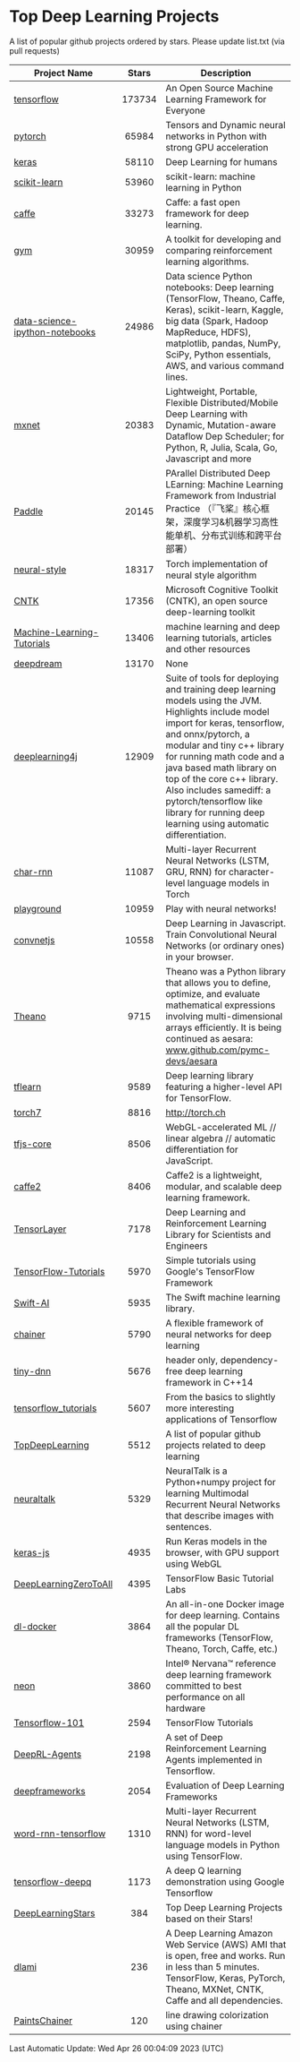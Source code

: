 # Top Deep Learning Projects
A list of popular github projects ordered by stars.
Please update list.txt (via pull requests)

|Project Name| Stars | Description |
| ---------- |:-----:| ----------- |
| [tensorflow](https://github.com/tensorflow/tensorflow) | 173734 | An Open Source Machine Learning Framework for Everyone |
| [pytorch](https://github.com/pytorch/pytorch) | 65984 | Tensors and Dynamic neural networks in Python with strong GPU acceleration |
| [keras](https://github.com/keras-team/keras) | 58110 | Deep Learning for humans |
| [scikit-learn](https://github.com/scikit-learn/scikit-learn) | 53960 | scikit-learn: machine learning in Python |
| [caffe](https://github.com/BVLC/caffe) | 33273 | Caffe: a fast open framework for deep learning. |
| [gym](https://github.com/openai/gym) | 30959 | A toolkit for developing and comparing reinforcement learning algorithms. |
| [data-science-ipython-notebooks](https://github.com/donnemartin/data-science-ipython-notebooks) | 24986 | Data science Python notebooks: Deep learning (TensorFlow, Theano, Caffe, Keras), scikit-learn, Kaggle, big data (Spark, Hadoop MapReduce, HDFS), matplotlib, pandas, NumPy, SciPy, Python essentials, AWS, and various command lines. |
| [mxnet](https://github.com/apache/mxnet) | 20383 | Lightweight, Portable, Flexible Distributed/Mobile Deep Learning with Dynamic, Mutation-aware Dataflow Dep Scheduler; for Python, R, Julia, Scala, Go, Javascript and more |
| [Paddle](https://github.com/PaddlePaddle/Paddle) | 20145 | PArallel Distributed Deep LEarning: Machine Learning Framework from Industrial Practice （『飞桨』核心框架，深度学习&机器学习高性能单机、分布式训练和跨平台部署） |
| [neural-style](https://github.com/jcjohnson/neural-style) | 18317 | Torch implementation of neural style algorithm |
| [CNTK](https://github.com/microsoft/CNTK) | 17356 | Microsoft Cognitive Toolkit (CNTK), an open source deep-learning toolkit |
| [Machine-Learning-Tutorials](https://github.com/ujjwalkarn/Machine-Learning-Tutorials) | 13406 | machine learning and deep learning tutorials, articles and other resources  |
| [deepdream](https://github.com/google/deepdream) | 13170 | None |
| [deeplearning4j](https://github.com/deeplearning4j/deeplearning4j) | 12909 | Suite of tools for deploying and training deep learning models using the JVM. Highlights include model import for keras, tensorflow, and onnx/pytorch, a modular and tiny c++ library for running math code and a java based math library on top of the core c++ library. Also includes samediff: a pytorch/tensorflow like library for running deep learning using automatic differentiation. |
| [char-rnn](https://github.com/karpathy/char-rnn) | 11087 | Multi-layer Recurrent Neural Networks (LSTM, GRU, RNN) for character-level language models in Torch |
| [playground](https://github.com/tensorflow/playground) | 10959 | Play with neural networks! |
| [convnetjs](https://github.com/karpathy/convnetjs) | 10558 | Deep Learning in Javascript. Train Convolutional Neural Networks (or ordinary ones) in your browser. |
| [Theano](https://github.com/Theano/Theano) | 9715 | Theano was a Python library that allows you to define, optimize, and evaluate mathematical expressions involving multi-dimensional arrays efficiently. It is being continued as aesara: www.github.com/pymc-devs/aesara |
| [tflearn](https://github.com/tflearn/tflearn) | 9589 | Deep learning library featuring a higher-level API for TensorFlow. |
| [torch7](https://github.com/torch/torch7) | 8816 | http://torch.ch |
| [tfjs-core](https://github.com/tensorflow/tfjs-core) | 8506 | WebGL-accelerated ML // linear algebra // automatic differentiation for JavaScript. |
| [caffe2](https://github.com/facebookarchive/caffe2) | 8406 | Caffe2 is a lightweight, modular, and scalable deep learning framework. |
| [TensorLayer](https://github.com/tensorlayer/TensorLayer) | 7178 | Deep Learning and Reinforcement Learning Library for Scientists and Engineers  |
| [TensorFlow-Tutorials](https://github.com/nlintz/TensorFlow-Tutorials) | 5970 | Simple tutorials using Google's TensorFlow Framework |
| [Swift-AI](https://github.com/Swift-AI/Swift-AI) | 5935 | The Swift machine learning library. |
| [chainer](https://github.com/chainer/chainer) | 5790 | A flexible framework of neural networks for deep learning |
| [tiny-dnn](https://github.com/tiny-dnn/tiny-dnn) | 5676 | header only, dependency-free deep learning framework in C++14 |
| [tensorflow_tutorials](https://github.com/pkmital/tensorflow_tutorials) | 5607 | From the basics to slightly more interesting applications of Tensorflow |
| [TopDeepLearning](https://github.com/aymericdamien/TopDeepLearning) | 5512 | A list of popular github projects related to deep learning |
| [neuraltalk](https://github.com/karpathy/neuraltalk) | 5329 | NeuralTalk is a Python+numpy project for learning Multimodal Recurrent Neural Networks that describe images with sentences. |
| [keras-js](https://github.com/transcranial/keras-js) | 4935 | Run Keras models in the browser, with GPU support using WebGL |
| [DeepLearningZeroToAll](https://github.com/hunkim/DeepLearningZeroToAll) | 4395 | TensorFlow Basic Tutorial Labs |
| [dl-docker](https://github.com/floydhub/dl-docker) | 3864 | An all-in-one Docker image for deep learning. Contains all the popular DL frameworks (TensorFlow, Theano, Torch, Caffe, etc.) |
| [neon](https://github.com/NervanaSystems/neon) | 3860 | Intel® Nervana™ reference deep learning framework committed to best performance on all hardware |
| [Tensorflow-101](https://github.com/sjchoi86/Tensorflow-101) | 2594 | TensorFlow Tutorials |
| [DeepRL-Agents](https://github.com/awjuliani/DeepRL-Agents) | 2198 | A set of Deep Reinforcement Learning Agents implemented in Tensorflow. |
| [deepframeworks](https://github.com/zer0n/deepframeworks) | 2054 | Evaluation of Deep Learning Frameworks |
| [word-rnn-tensorflow](https://github.com/hunkim/word-rnn-tensorflow) | 1310 | Multi-layer Recurrent Neural Networks (LSTM, RNN) for word-level language models in Python using TensorFlow. |
| [tensorflow-deepq](https://github.com/siemanko/tensorflow-deepq) | 1173 | A deep Q learning demonstration using Google Tensorflow |
| [DeepLearningStars](https://github.com/hunkim/DeepLearningStars) | 384 | Top Deep Learning Projects based on their Stars! |
| [dlami](https://github.com/ritchieng/dlami) | 236 | A Deep Learning Amazon Web Service (AWS) AMI that is open, free and works. Run in less than 5 minutes. TensorFlow, Keras, PyTorch, Theano, MXNet, CNTK, Caffe and all dependencies. |
| [PaintsChainer](https://github.com/taizan/PaintsChainer) | 120 | line drawing colorization using chainer |

Last Automatic Update: Wed Apr 26 00:04:09 2023 (UTC)
